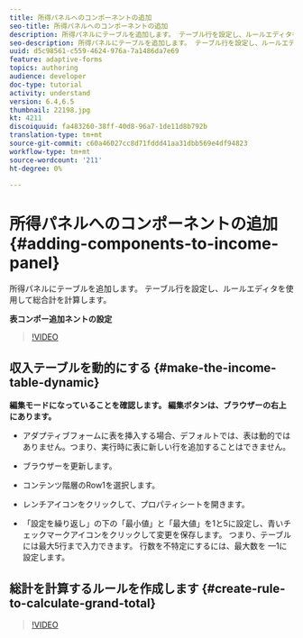 ```yaml
---
title: 所得パネルへのコンポーネントの追加
seo-title: 所得パネルへのコンポーネントの追加
description: 所得パネルにテーブルを追加します。 テーブル行を設定し、ルールエディタを使用して総合計を計算します。
seo-description: 所得パネルにテーブルを追加します。 テーブル行を設定し、ルールエディタを使用して総合計を計算します。
uuid: d5c98561-c559-4624-976a-7a1486da7e69
feature: adaptive-forms
topics: authoring
audience: developer
doc-type: tutorial
activity: understand
version: 6.4,6.5
thumbnail: 22198.jpg
kt: 4211
discoiquuid: fa483260-38ff-40d8-96a7-1de11d8b792b
translation-type: tm+mt
source-git-commit: c60a46027cc8d71fddd41aa31dbb569e4df94823
workflow-type: tm+mt
source-wordcount: '211'
ht-degree: 0%

---
```



# 所得パネルへのコンポーネントの追加 {#adding-components-to-income-panel}

所得パネルにテーブルを追加します。 テーブル行を設定し、ルールエディタを使用して総合計を計算します。

**表コンポー追加ネントの設定**

>[!VIDEO](https://video.tv.adobe.com/v/22198?quality=9&learn=on)



## 収入テーブルを動的にする {#make-the-income-table-dynamic}

**編集モードになっていることを確認します。 編集ボタンは、ブラウザーの右上にあります。**

* アダプティブフォームに表を挿入する場合、デフォルトでは、表は動的ではありません。つまり、実行時に表に新しい行を追加することはできません。

* ブラウザーを更新します。

* コンテンツ階層のRow1を選択します。

* レンチアイコンをクリックして、プロパティシートを開きます。

* 「設定を繰り返し」の下の「最小値」と「最大値」を1と5に設定し、青いチェックマークアイコンをクリックして変更を保存します。 つまり、テーブルには最大5行まで入力できます。 行数を不特定にするには、最大数を —1に設定します。

## 総計を計算するルールを作成します {#create-rule-to-calculate-grand-total}


>[!VIDEO](https://video.tv.adobe.com/v/22197?quality=9&learn=on)


